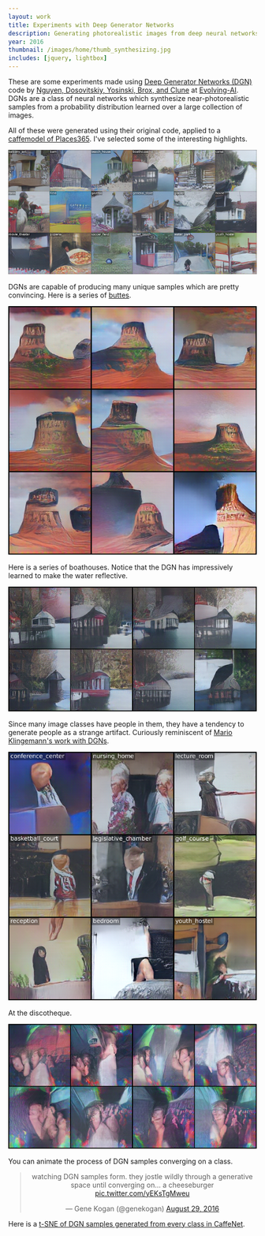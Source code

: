 ```yaml
---
layout: work
title: Experiments with Deep Generator Networks
description: Generating photorealistic images from deep neural networks with DGNs
year: 2016
thumbnail: /images/home/thumb_synthesizing.jpg
includes: [jquery, lightbox]
---
```



These are some experiments made using [Deep Generator Networks (DGN)](http://www.evolvingai.org/synthesizing) code by [Nguyen, Dosovitskiy, Yosinski, Brox, and Clune](http://www.evolvingai.org/files/nguyen2016synthesizing.pdf) at [Evolving-AI](http://www.evolvingai.org/). DGNs are a class of neural networks which synthesize near-photorealistic samples from a probability distribution learned over a large collection of images.

All of these were generated using their original code, applied to a [caffemodel of Places365](https://github.com/metalbubble/places365). I've selected some of the interesting highlights.


<center>
	<a href="/images/synthesizing/new_classes.png" rel="lightbox[eb]"><img src="/images/synthesizing/thumb_new_classes.png" /></a>
</center>

DGNs are capable of producing many unique samples which are pretty convincing. Here is a series of [buttes](https://en.wikipedia.org/wiki/Butte).
<center>
	<a href="/images/synthesizing/buttes.png" rel="lightbox[eb]"><img src="/images/synthesizing/buttes.png" /></a>
</center>

Here is a series of boathouses. Notice that the DGN has impressively learned to make the water reflective.
<center>
	<a href="/images/synthesizing/boathouses.png" rel="lightbox[eb]"><img src="/images/synthesizing/boathouses.png" /></a>
</center>

Since many image classes have people in them, they have a tendency to generate people as a strange artifact. Curiously reminiscent of [Mario Klingemann's work with DGNs](https://twitter.com/quasimondo/status/755371321534578688).
<center>
	<a href="/images/synthesizing/people.png" rel="lightbox[eb]"><img src="/images/synthesizing/people.png" /></a>
</center>

At the discotheque.
<center>
	<a href="/images/synthesizing/discotheque.png" rel="lightbox[eb]"><img src="/images/synthesizing/discotheque.png" /></a>
</center>

You can animate the process of DGN samples converging on a class.

<center>
<blockquote class="twitter-tweet" data-lang="en"><p lang="en" dir="ltr">watching DGN samples form. they jostle wildly through a generative space until converging on… a cheeseburger <a href="https://t.co/yEKsTgMweu">pic.twitter.com/yEKsTgMweu</a></p>&mdash; Gene Kogan (@genekogan) <a href="https://twitter.com/genekogan/status/770282729107759104">August 29, 2016</a></blockquote>
<script async src="//platform.twitter.com/widgets.js" charset="utf-8"></script>
</center>

Here is a [t-SNE of DGN samples generated from every class in CaffeNet](https://www.flickr.com/photos/genekogan/28618285284/in/dateposted/).